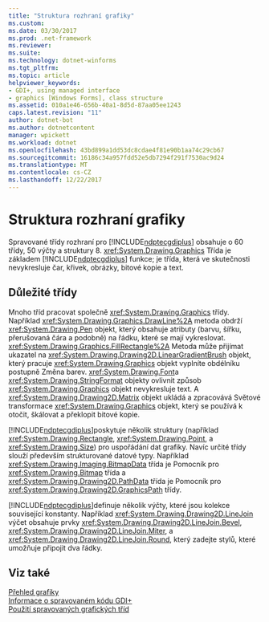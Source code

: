 ```yaml
---
title: "Struktura rozhraní grafiky"
ms.custom: 
ms.date: 03/30/2017
ms.prod: .net-framework
ms.reviewer: 
ms.suite: 
ms.technology: dotnet-winforms
ms.tgt_pltfrm: 
ms.topic: article
helpviewer_keywords:
- GDI+, using managed interface
- graphics [Windows Forms], class structure
ms.assetid: 010a1e46-656b-40a1-8d5d-87aa05ee1243
caps.latest.revision: "11"
author: dotnet-bot
ms.author: dotnetcontent
manager: wpickett
ms.workload: dotnet
ms.openlocfilehash: 43bd899a1dd53dc8cdae4f81e90b1aa74c29cb67
ms.sourcegitcommit: 16186c34a957fdd52e5db7294f291f7530ac9d24
ms.translationtype: MT
ms.contentlocale: cs-CZ
ms.lasthandoff: 12/22/2017
---
```

# <a name="structure-of-the-graphics-interface"></a>Struktura rozhraní grafiky
Spravované třídy rozhraní pro [!INCLUDE[ndptecgdiplus](../../../../includes/ndptecgdiplus-md.md)] obsahuje o 60 třídy, 50 výčty a struktury 8. <xref:System.Drawing.Graphics> Třída je základem [!INCLUDE[ndptecgdiplus](../../../../includes/ndptecgdiplus-md.md)] funkce; je třída, která ve skutečnosti nevykresluje čar, křivek, obrázky, bitové kopie a text.  
  
## <a name="important-classes"></a>Důležité třídy  
 Mnoho tříd pracovat společně <xref:System.Drawing.Graphics> třídy. Například <xref:System.Drawing.Graphics.DrawLine%2A> metoda obdrží <xref:System.Drawing.Pen> objekt, který obsahuje atributy (barvu, šířku, přerušovaná čára a podobně) na řádku, které se mají vykreslovat. <xref:System.Drawing.Graphics.FillRectangle%2A> Metoda může přijímat ukazatel na <xref:System.Drawing.Drawing2D.LinearGradientBrush> objekt, který pracuje <xref:System.Drawing.Graphics> objekt vyplníte obdélníku postupně Změna barev. <xref:System.Drawing.Font>a <xref:System.Drawing.StringFormat> objekty ovlivnit způsob <xref:System.Drawing.Graphics> objekt nevykresluje text. A <xref:System.Drawing.Drawing2D.Matrix> objekt ukládá a zpracovává Světové transformace <xref:System.Drawing.Graphics> objekt, který se používá k otočit, škálovat a překlopit bitové kopie.  
  
 [!INCLUDE[ndptecgdiplus](../../../../includes/ndptecgdiplus-md.md)]poskytuje několik struktury (například <xref:System.Drawing.Rectangle>, <xref:System.Drawing.Point>, a <xref:System.Drawing.Size>) pro uspořádání dat grafiky. Navíc určité třídy slouží především strukturované datové typy. Například <xref:System.Drawing.Imaging.BitmapData> třída je Pomocník pro <xref:System.Drawing.Bitmap> třída a <xref:System.Drawing.Drawing2D.PathData> třída je Pomocník pro <xref:System.Drawing.Drawing2D.GraphicsPath> třídy.  
  
 [!INCLUDE[ndptecgdiplus](../../../../includes/ndptecgdiplus-md.md)]definuje několik výčty, které jsou kolekce související konstanty. Například <xref:System.Drawing.Drawing2D.LineJoin> výčet obsahuje prvky <xref:System.Drawing.Drawing2D.LineJoin.Bevel>, <xref:System.Drawing.Drawing2D.LineJoin.Miter>, a <xref:System.Drawing.Drawing2D.LineJoin.Round>, který zadejte stylů, které umožňuje připojit dva řádky.  
  
## <a name="see-also"></a>Viz také  
 [Přehled grafiky](../../../../docs/framework/winforms/advanced/graphics-overview-windows-forms.md)  
 [Informace o spravovaném kódu GDI+](../../../../docs/framework/winforms/advanced/about-gdi-managed-code.md)  
 [Použití spravovaných grafických tříd](../../../../docs/framework/winforms/advanced/using-managed-graphics-classes.md)
